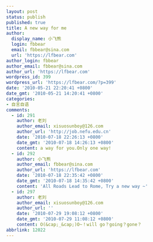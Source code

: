 ```yaml
---
layout: post
status: publish
published: true
title: A new way for me
author:
  display_name: 小飞熊
  login: fbbear
  email: fbbear@sina.com
  url: 'https://lfbear.com'
author_login: fbbear
author_email: fbbear@sina.com
author_url: 'https://lfbear.com'
wordpress_id: 399
wordpress_url: 'https://lfbear.com/?p=399'
date: '2010-05-21 22:20:41 +0800'
date_gmt: '2010-05-21 14:20:41 +0800'
categories: 
- 自言自语
comments:
  - id: 291
    author: 老刘
    author_email: xisuosunboy@126.com
    author_url: 'http://job.nefu.edu.cn'
    date: '2010-07-18 22:26:13 +0800'
    date_gmt: '2010-07-18 14:26:13 +0800'
    content: a way for you.Only one way!
  - id: 292
    author: 小飞熊
    author_email: fbbear@sina.com
    author_url: 'https://lfbear.com'
    date: '2010-07-18 22:35:42 +0800'
    date_gmt: '2010-07-18 14:35:42 +0800'
    content: 'All Roads Lead to Rome, Try a new way ~'
  - id: 297
    author: 老刘
    author_email: xisuosunboy@126.com
    author_url: ''
    date: '2010-07-29 19:08:12 +0800'
    date_gmt: '2010-07-29 11:08:12 +0800'
    content: O(&cap;_&cap;)O~！will go？going？gone？
abbrlink: 12022
---
```


